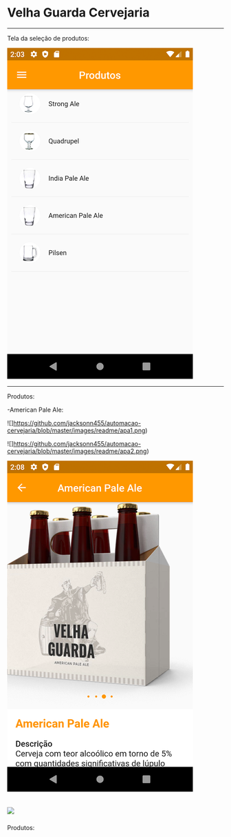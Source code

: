 Velha Guarda Cervejaria
===============================================

 --------------------
 Tela da seleção de produtos:
 
 ![](https://github.com/jacksonn455/automacao-cervejaria/blob/master/images/readme/menu-prod.png)
 
 --------------------
 Produtos:
 
 -American Pale Ale:
 
 ![]https://github.com/jacksonn455/automacao-cervejaria/blob/master/images/readme/apa1.png)
 
 ![]https://github.com/jacksonn455/automacao-cervejaria/blob/master/images/readme/apa2.png)
 
 ![](https://github.com/jacksonn455/automacao-cervejaria/blob/master/images/readme/apa3.png)
 
 ![](https://github.com/jacksonn455/automacao-cervejaria/blob/master/images/readme/apa4.pngg)
 --------------------
 
 Produtos:
 
 
